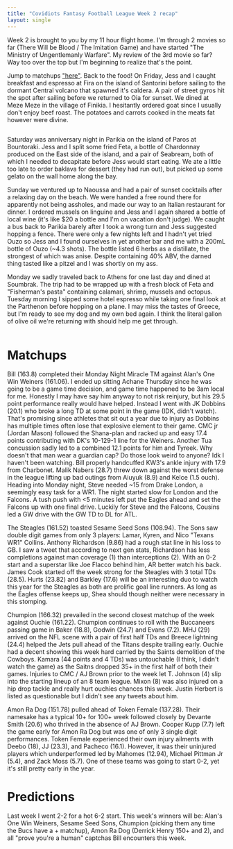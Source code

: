 ```yaml
---
title: "Covidiots Fantasy Football League Week 2 recap"
layout: single
---
```


Week 2 is brought to you by my 11 hour flight home. I'm through 2 movies so far (There Will be Blood / The Imitation Game) and have started "The Ministry of Ungentlemanly Warfare". My review of the 3rd movie so far? Way too over the top but I'm beginning to realize that's the point.

Jump to matchups ["here"](#matchups). Back to the food! On Friday, Jess and I caught breakfast and espresso at Fira on the island of Santorini before sailing to the dormant Central volcano that spawned it's caldera. A pair of street gyros hit the spot after sailing before we returned to Oia for sunset. We dined at Meze Meze in the village of Finikia. I hesitantly ordered goat since I usually don't enjoy beef roast. The potatoes and carrots cooked in the meats fat however were divine.

<img src="{{ site.url }}{{ site.baseurl }}/assets/images/Sant_Breakfast.jpg" alt="">

Saturday was anniversary night in Parikia on the island of Paros at Bountoraki. Jess and I split some fried Feta, a bottle of Chardonnay produced on the East side of the island, and a pair of Seabream, both of which I needed to decapitate before Jess would start eating. We ate a little too late to order baklava for dessert (they had run out), but picked up some gelato on the wall home along the bay.

Sunday we ventured up to Naoussa and had a pair of sunset cocktails after a relaxing day on the beach. We were handed a free round there for apparently not being assholes, and made our way to an Italian restaurant for dinner. I ordered mussels on linguine and Jess and I again shared a bottle of local wine (it's like $20 a bottle and I'm on vacation don't judge). We caught a bus back to Parikia barely after I took a wrong turn and Jess suggested hopping a fence. There were only a few nights left and I hadn't yet tried Ouzo so Jess and I found ourselves in yet another bar and me with a 200mL bottle of Ouzo (~4.3 shots). The bottle listed 6 herbs as a distillate, the strongest of which was anise. Despite containing 40% ABV, the darned thing tasted like a pitzel and I was shortly on my ass.

Monday we sadly traveled back to Athens for one last day and dined at Soumbrak. The trip had to be wrapped up with a fresh block of Feta and "Fisherman's pasta" containing calamari, shrimp, mussels and octopus. Tuesday morning I sipped some hotel espresso while taking one final look at the Parthenon before hopping on a plane. I may miss the tastes of Greece, but I'm ready to see my dog and my own bed again. I think the literal gallon of olive oil we're returning with should help me get through.

<img src="{{ site.url }}{{ site.baseurl }}/assets/images/Parthenon_hotel_espresso.jpg" alt="">

# Matchups

Bill (163.8) completed their Monday Night Miracle TM against Alan's One Win Weiners (161.06). I ended up sitting Achane Thursday since he was going to be a game time decision, and game time happened to be 3am local for me. Honestly I may have say him anyway to not risk reinjury, but his 29.5 point performance really would have helped. Instead I went with JK Dobbins (20.1) who broke a long TD at some point in the game (IDK, didn't watch). That's promising since athletes that sit out a year due to injury as Dobbins has multiple times often lose that explosive element to their game. CMC jr (Jordan Mason) followed the Shana-plan and racked up and easy 17.4 points contributing with DK's 10-129-1 line for the Weiners. Another Tua concussion sadly led to a combined 12.1 points for him and Tyreek. Why doesn't that man wear a guardian cap? Do those look weird to anyone? Idk I haven't been watching. Bill properly handcuffed KW3's ankle injury with 17.9 from Charbonet. Malik Nabers (28.7) threw down against the worst defense in the league lifting up bad outings from Aiuyuk (8.9) and Kelce (1.5 ouch). Heading into Monday night, Steve needed ~15 from Drake London, a seemingly easy task for a WR1. The night started slow for London and the Falcons. A tush push with <5 minutes left put the Eagles ahead and set the Falcons up with one final drive. Luckily for Steve and the Falcons, Cousins led a GW drive with the GW TD to DL for ATL.

The Steagles (161.52) toasted Sesame Seed Sons (108.94). The Sons saw double digit games from only 3 players: Lamar, Kyren, and Nico "Texans WR1" Collins. Anthony Richardson (9.86) had a rough stat line in his loss to GB. I saw a tweet that according to next gen stats, Richardson has less completions against man coverage (1) than interceptions (2). With an 0-2 start and a superstar like Joe Flacco behind him, AR better watch his back. James Cook started off the week strong for the Steagles with 3 total TDs (28.5). Hurts (23.82) and Barkley (17.6) will be an interesting duo to watch this year for the Steagles as both are prolific goal line runners. As long as the Eagles offense keeps up, Shea should though neither were necessary in this stomping.

Chumpion (166.32) prevailed in the second closest matchup of the week against Ouchie (161.22). Chumpion continues to roll with the Buccaneers passing game in Baker (18.8), Godwin (24.7) and Evans (7.2). MHJ (29) arrived on the NFL scene with a pair of first half TDs and Breece lightning (24.4) helped the Jets pull ahead of the Titans despite trailing early. Ouchie had a decent showing this week hard carried by the Saints demolition of the Cowboys. Kamara (44 points and 4 TDs) was untouchable (I think, I didn't watch the game) as the Saitns dropped 35+ in the first half of both their games. Injuries to CMC / AJ Brown prior to the week let T. Johnson (4) slip into the starting lineup of an 8 team league. Mixon (8) was also injured on a hip drop tackle and really hurt ouchies chances this week. Justin Herbert is listed as questionable but I didn't see any tweets about him. 

Amon Ra Dog (151.78) pulled ahead of Token Female (137.28). Their namesake has a typical 10+ for 100+ week followed closely by Devante Smith (20.6) who thrived in the absence of AJ Brown. Cooper Kupp (7.7) left the game early for Amon Ra Dog but was one of only 3 single digit performances. Token Female experienced their own injury ailments with Deebo (18), JJ (23.3), and Pacheco (16.1). However, it was their uninjured players which underperformed led by Mahomes (12.94), Michael Pittman Jr (5.4), and Zack Moss (5.7). One of these teams was going to start 0-2, yet it's still pretty early in the year.

# Predictions

Last week I went 2-2 for a hot 6-2 start. This week's winners will be: Alan's One Win Weiners, Sesame Seed Sons, Chumpion (picking them any time the Bucs have a + matchup), Amon Ra Dog (Derrick Henry 150+ and 2), and all "prove you're a human" captchas Bill encounters this week.
